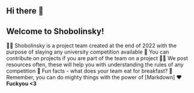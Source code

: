 ## Hi there 👋

## Welcome to Shobolinsky!




🙋‍♀️ Shobolinsky is a project team created at the end of 2022 with the purpose of slaying any university competition available
🌈 You can contribute on projects if you are part of the team on a project
👩‍💻 We post resources often, these will help you with understanding the rules of any competition
🍿 Fun facts - what does your team eat for breakfast?
🧙 Remember, you can do mighty things with the power of [Markdown]
**❤️ Fuckyou <3**

